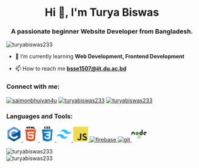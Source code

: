 <h1 align="center">Hi 👋, I'm Turya Biswas</h1>
<h3 align="center">A passionate beginner Website Developer from Bangladesh.</h3>

<p align="left"> <img src="https://komarev.com/ghpvc/?username=turyabiswas233&label=Profile%20views&color=0e75b6&style=flat" alt="turyabiswas233" /> </p>

- 🌱 I’m currently learning **Web Development, Frontend Development**

- 📫 How to reach me **<bsse1507@iit.du.ac.bd>**

<h3 align="left">Connect with me:</h3>
<p align="left">
<a href="https://fb.com/tBiswas.012" target="blank"><img align="center" src="https://raw.githubusercontent.com/rahuldkjain/github-profile-readme-generator/master/src/images/icons/Social/facebook.svg" alt="saimonbhuiyan4u" height="30" width="40" /></a>
<!-- <a href="https://instagram.com/_mahmudulturyabiswas233_" target="blank"><img align="center" src="https://raw.githubusercontent.com/rahuldkjain/github-profile-readme-generator/master/src/images/icons/Social/instagram.svg" alt="_mahmudulturyabiswas233_" height="30" width="40" /></a> -->
<a href="https://codeforces.com/profile/bsse1507" target="blank"><img align="center" src="https://raw.githubusercontent.com/rahuldkjain/github-profile-readme-generator/master/src/images/icons/Social/codeforces.svg" alt="turyabiswas233" height="30" width="40" /></a>
<a href="https://leetcode.com/bsse1507/" target="blank"><img align="center" src="https://raw.githubusercontent.com/rahuldkjain/github-profile-readme-generator/master/src/images/icons/Social/leet-code.svg" alt="turyabiswas233" height="30" width="40" /></a>
</p>

<h3 align="left">Languages and Tools:</h3>
<p align="left">
    <!-- <a href="https://developer.android.com" target="_blank" rel="noreferrer">
    <img src="https://raw.githubusercontent.com/devicons/devicon/master/icons/android/android-original-wordmark.svg" alt="android" width="40" height="40"/>
    </a> -->
    <a href="https://www.cprogramming.com/" target="_blank" rel="noreferrer">
    <img src="https://raw.githubusercontent.com/devicons/devicon/master/icons/c/c-original.svg" alt="c" width="40" height="40"/>
    </a>
    <!-- <a href="https://www.w3schools.com/cpp/" target="_blank" rel="noreferrer">
    <img src="https://raw.githubusercontent.com/devicons/devicon/master/icons/cplusplus/cplusplus-original.svg" alt="cplusplus" width="40" height="40"/>
        </a> -->
    <a href="https://www.w3.org/html/" target="_blank"rel="noreferrer">
        <img src="https://raw.githubusercontent.com/devicons/devicon/master/icons/html5/html5-original-wordmark.svg"alt="html5" width="40" height="40"/>
    </a>
    <a href="https://www.w3schools.com/css/" target="_blank"rel="noreferrer">
        <img src="https://raw.githubusercontent.com/devicons/devicon/master/icons/css3/css3-original-wordmark.svg"alt="css3" width="40" height="40"/>
    </a>
    <a href="https://www.w3schools.com/css/" target="_blank"rel="noreferrer">
        <img src="https://raw.githubusercontent.com/devicons/devicon/master/icons/tailwindcss/tailwindcss-plain.svg" alt="tailwind" width="40"height="40"/>
    </a>
    <!-- <a href="https://www.java.com" target="_blank" rel="noreferrer">
        <img src="https://raw.githubusercontent.com/devicons/devicon/master/icons/java/java-original.svg" alt="java" width="40" height="40"/>
    </a> -->
    <a href="https://developer.mozilla.org/en-US/docs/Web/JavaScript" target="_blank"rel="noreferrer">
        <img src="https://raw.githubusercontent.com/devicons/devicon/master/icons/javascript/javascript-original.svg" alt="javascript" width="40"height="40"/>
    </a>
    <!-- <a href="https://expressjs.com" target="_blank" rel="noreferrer">
        <img src="https://raw.githubusercontent.com/devicons/devicon/master/icons/express/express-original-wordmark.svg" alt="express" width="40" height="40"/>
    </a> -->
    <a href="https://firebase.google.com/" target="_blank" rel="noreferrer">
        <img src="https://www.vectorlogo.zone/logos/firebase/firebase-icon.svg" alt="firebase" width="40"height="40"/>
    </a>
    <a href="https://git-scm.com/" target="_blank" rel="noreferrer">
        <img src="https://www.vectorlogo.zone/logos/git-scm/git-scm-icon.svg" alt="git" width="40"height="40"/>
    </a>
    <!-- <a href="https://kotlinlang.org" target="_blank" rel="noreferrer">
        <img src="https://www.vectorlogo.zone/logos/kotlinlang/kotlinlang-icon.svg" alt="kotlin" width="40" height="40"/>
    </a> -->
    <a href="https://nodejs.org" target="_blank" rel="noreferrer">
        <img src="https://raw.githubusercontent.com/devicons/devicon/master/icons/nodejs/nodejs-original-wordmark.svg"alt="nodejs" width="40" height="40"/>
    </a>
</p>

<p>
    <img align="left"src="https://github-readme-stats.vercel.app/api/top-langs?username=turyabiswas233&show_icons=true&locale=en&layout=compact&theme=dracula" alt="turyabiswas233" width="400" />
</p>

<p>&nbsp;
    <img align="center"src="https://github-readme-stats.vercel.app/api?username=turyabiswas233&show_icons=true&&theme=dracula" alt="turyabiswas233"  width="400" />
</p>
